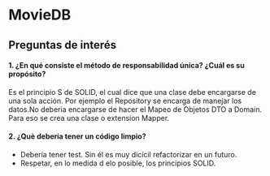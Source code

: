# MovieDB

## Preguntas de interés

#### 1. ¿En qué consiste el método de responsabilidad única? ¿Cuál es su propósito?

Es el principio S de SOLID, el cual dice que una clase debe encargarse de una sola acción. Por ejemplo el Repository se encarga de manejar los datos.No deberia encargarse de hacer el Mapeo de Objetos DTO a Domain. Para eso se crea una clase o extension Mapper.

#### 2. ¿Què deberia tener un código limpio?

- Debería tener test. Sin él es muy dicícil refactorizar en un futuro.
- Respetar, en lo medida d elo posible, los principios SOLID.


